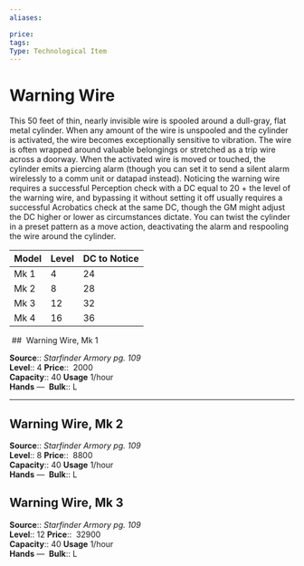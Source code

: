 ```yaml
---
aliases: 

price:  
tags: 
Type: Technological Item
---
```


# Warning Wire

This 50 feet of thin, nearly invisible wire is spooled around a dull-gray, flat metal cylinder. When any amount of the wire is unspooled and the cylinder is activated, the wire becomes exceptionally sensitive to vibration. The wire is often wrapped around valuable belongings or stretched as a trip wire across a doorway. When the activated wire is moved or touched, the cylinder emits a piercing alarm (though you can set it to send a silent alarm wirelessly to a comm unit or datapad instead). Noticing the warning wire requires a successful Perception check with a DC equal to 20 + the level of the warning wire, and bypassing it without setting it off usually requires a successful Acrobatics check at the same DC, though the GM might adjust the DC higher or lower as circumstances dictate. You can twist the cylinder in a preset pattern as a move action, deactivating the alarm and respooling the wire around the cylinder.

| Model | Level | DC to Notice |
|-------|-------|--------------|
| Mk 1  | 4     | 24           |
| Mk 2  | 8     | 28           |
| Mk 3  | 12    | 32           |
| Mk 4  | 16    | 36           |


 ##  Warning Wire, Mk 1

**Source**:: _Starfinder Armory pg. 109_  
**Level**:: 4
**Price**::  2000  
**Capacity**:: 40 **Usage** 1/hour  
**Hands** — 
**Bulk**:: L

---

## Warning Wire, Mk 2

**Source**:: _Starfinder Armory pg. 109_  
**Level**:: 8
**Price**::  8800  
**Capacity**:: 40 **Usage** 1/hour  
**Hands** — 
**Bulk**:: L

## Warning Wire, Mk 3

**Source**:: _Starfinder Armory pg. 109_  
**Level**:: 12
**Price**::  32900  
**Capacity**:: 40 **Usage** 1/hour  
**Hands** — 
**Bulk**:: L
